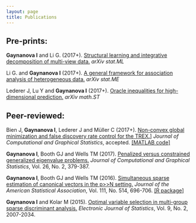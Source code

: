 ```yaml
---
layout: page
title: Publications
---
```

## Pre-prints:

**Gaynanova I** and Li G. (2017+). [Structural learning and integrative decomposition of multi-view data.](https://arxiv.org/abs/1707.06573) *arXiv stat.ML* 

Li G. and **Gaynanova I** (2017+). [A general framework for association analysis of heterogeneous data.](https://arxiv.org/abs/1707.06485) *arXiv stat.ME* 

Lederer J, Lu Y and **Gaynanova I** (2017+). [Oracle inequalities for high-dimensional prediction.](https://arxiv.org/abs/1608.00624) *arXiv math.ST*

## Peer-reviewed:

Bien J, **Gaynanova I**, Lederer J and Müller C (2017+). [Non-convex global minimization and false discovery rate control for the TREX.](http://www.tandfonline.com/doi/abs/10.1080/10618600.2017.1341414)] *Journal of Computational and Graphical Statistics*, accepted. [[MATLAB code]](https://github.com/muellsen/TREX)

**Gaynanova I**, Booth GJ and Wells TM (2017). [Penalized versus constrained generalized eigenvalue problems.](http://www.tandfonline.com/doi/abs/10.1080/10618600.2016.1172017) *Journal of Computational and Graphical Statistics*, Vol. 26, No. 2, 379-387.
  
**Gaynanova I**, Booth GJ and Wells TM (2016). [Simultaneous sparse estimation of canonical vectors in the p>>N setting.](http://dx.doi.org/10.1080/01621459.2015.1034318) *Journal of the American Statistical Association*, Vol. 111, No. 514, 696-706. [[R package]](https://cran.r-project.org/web/packages/MGSDA/index.html)

**Gaynanova I** and Kolar M (2015). [Optimal variable selection in multi-group sparse discriminant analysis.](http://dx.doi.org/10.1214/15-EJS1064) *Electronic Journal of Statistics*, Vol. 9, No. 2, 2007-2034. 




